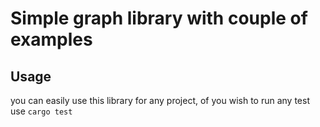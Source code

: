 # Simple graph library with couple of examples

## Usage

you can easily use this library for any project, of you wish to run any test use `cargo test`
